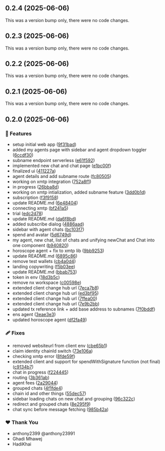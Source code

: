 ## 0.2.4 (2025-06-06)

This was a version bump only, there were no code changes.

## 0.2.3 (2025-06-06)

This was a version bump only, there were no code changes.

## 0.2.2 (2025-06-06)

This was a version bump only, there were no code changes.

## 0.2.1 (2025-06-06)

This was a version bump only, there were no code changes.

## 0.2.0 (2025-06-06)

### 🚀 Features

- setup initial web app ([9f31bad](https://github.com/JustaName-id/monetized-xmtp-agents/commit/9f31bad))
- added my agents page with sidebar and agent dropdown toggler ([6ccdf30](https://github.com/JustaName-id/monetized-xmtp-agents/commit/6ccdf30))
- subname endpoint serverless ([e61f592](https://github.com/JustaName-id/monetized-xmtp-agents/commit/e61f592))
- implemented new chat and chat page ([e1bc00f](https://github.com/JustaName-id/monetized-xmtp-agents/commit/e1bc00f))
- finalized ui ([411227a](https://github.com/JustaName-id/monetized-xmtp-agents/commit/411227a))
- agent details and add subname route ([fc80505](https://github.com/JustaName-id/monetized-xmtp-agents/commit/fc80505))
- working on xmtp integration ([752a8f1](https://github.com/JustaName-id/monetized-xmtp-agents/commit/752a8f1))
- in progress ([26bba8d](https://github.com/JustaName-id/monetized-xmtp-agents/commit/26bba8d))
- working on xmtp intialization, added subname feature ([3dd0b1d](https://github.com/JustaName-id/monetized-xmtp-agents/commit/3dd0b1d))
- subscription ([f3f9158](https://github.com/JustaName-id/monetized-xmtp-agents/commit/f3f9158))
- update README.md ([6e48404](https://github.com/JustaName-id/monetized-xmtp-agents/commit/6e48404))
- connecting xmtp ([bf241a5](https://github.com/JustaName-id/monetized-xmtp-agents/commit/bf241a5))
- trial ([edc2d78](https://github.com/JustaName-id/monetized-xmtp-agents/commit/edc2d78))
- update README.md ([da6f8bd](https://github.com/JustaName-id/monetized-xmtp-agents/commit/da6f8bd))
- added subscribe dialog ([4886aad](https://github.com/JustaName-id/monetized-xmtp-agents/commit/4886aad))
- sidebar with agent chats ([bc103f7](https://github.com/JustaName-id/monetized-xmtp-agents/commit/bc103f7))
- spend and avatar ([5d6749d](https://github.com/JustaName-id/monetized-xmtp-agents/commit/5d6749d))
- my agent, new chat, list of chats and unifying newChat and Chat into one component ([b940820](https://github.com/JustaName-id/monetized-xmtp-agents/commit/b940820))
- horoscope agent + fix to xmtp lib ([9bb9253](https://github.com/JustaName-id/monetized-xmtp-agents/commit/9bb9253))
- update README.md ([6895c86](https://github.com/JustaName-id/monetized-xmtp-agents/commit/6895c86))
- remove test wallets ([cb4a0d4](https://github.com/JustaName-id/monetized-xmtp-agents/commit/cb4a0d4))
- landing copywriting ([f5b03ee](https://github.com/JustaName-id/monetized-xmtp-agents/commit/f5b03ee))
- update README.md ([bbab753](https://github.com/JustaName-id/monetized-xmtp-agents/commit/bbab753))
- token in env ([18d3b5c](https://github.com/JustaName-id/monetized-xmtp-agents/commit/18d3b5c))
- remove nx workspace ([c00598e](https://github.com/JustaName-id/monetized-xmtp-agents/commit/c00598e))
- extended client change hub url ([7eca7b8](https://github.com/JustaName-id/monetized-xmtp-agents/commit/7eca7b8))
- extended client change hub url ([ed3bf95](https://github.com/JustaName-id/monetized-xmtp-agents/commit/ed3bf95))
- extended client change hub url ([7ffea00](https://github.com/JustaName-id/monetized-xmtp-agents/commit/7ffea00))
- extended client change hub url ([7e9b2bb](https://github.com/JustaName-id/monetized-xmtp-agents/commit/7e9b2bb))
- updated tx reference link + add base address to subnames ([7f0bddf](https://github.com/JustaName-id/monetized-xmtp-agents/commit/7f0bddf))
- ens agent ([3eae3e3](https://github.com/JustaName-id/monetized-xmtp-agents/commit/3eae3e3))
- updated horoscope agent ([df2fa49](https://github.com/JustaName-id/monetized-xmtp-agents/commit/df2fa49))

### 🩹 Fixes

- removed websiteurl from client env ([cbe65b1](https://github.com/JustaName-id/monetized-xmtp-agents/commit/cbe65b1))
- claim identity chainId switch ([73e106a](https://github.com/JustaName-id/monetized-xmtp-agents/commit/73e106a))
- checking xmtp error ([8fde59f](https://github.com/JustaName-id/monetized-xmtp-agents/commit/8fde59f))
- extended client and support for spendWithSignature function (not final) ([c9134b7](https://github.com/JustaName-id/monetized-xmtp-agents/commit/c9134b7))
- chat in progress ([f224445](https://github.com/JustaName-id/monetized-xmtp-agents/commit/f224445))
- routing ([3b361ab](https://github.com/JustaName-id/monetized-xmtp-agents/commit/3b361ab))
- agent fees ([2a29044](https://github.com/JustaName-id/monetized-xmtp-agents/commit/2a29044))
- grouped chats ([4f1fde4](https://github.com/JustaName-id/monetized-xmtp-agents/commit/4f1fde4))
- chain id and other things ([55dec57](https://github.com/JustaName-id/monetized-xmtp-agents/commit/55dec57))
- sidebar loading chats on new chat and grouping ([96c322c](https://github.com/JustaName-id/monetized-xmtp-agents/commit/96c322c))
- redirect and grouped chats ([8e295f9](https://github.com/JustaName-id/monetized-xmtp-agents/commit/8e295f9))
- chat sync before message fetching ([985b42a](https://github.com/JustaName-id/monetized-xmtp-agents/commit/985b42a))

### ❤️ Thank You

- anthony2399 @anthony23991
- Ghadi Mhawej
- HadiKhai